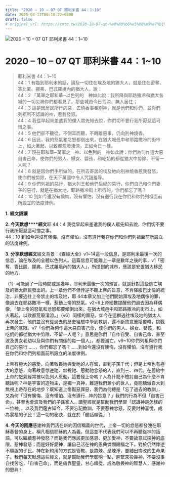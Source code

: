 ```yaml
---
title: "2020 – 10 – 07 QT 耶利米書 44：1~10"
date: 2025-04-12T00:10:22+0800
draft: false
# original_url: https://cmtc.tw/2020-10-07-qt-%e8%80%b6%e5%88%a9%e7%b1%b3%e6%9b%b8-44%ef%bc%9a110
---
```


![2020 – 10 – 07 QT 耶利米書 44：1\~10](/images/qt.jpg   "2020 – 10 – 07 QT 耶利米書 44：1\~10")

# 2020 – 10 – 07 QT 耶利米書 44：1\~10

> 耶利米書 44：1\~10  
> 44：1 有臨到耶利米的話，論及一切住在埃及地的猶大人，就是住在密奪、答比匿、挪弗、巴忒羅境內的猶大人，說：  
> 44：2 「萬軍之耶和華─以色列的　神如此說：我所降與耶路撒冷和猶大各城的一切災禍你們都看見了。那些城邑今日荒涼，無人居住；  
> 44：3 這是因居民所行的惡，去燒香事奉別神，就是他們和你們，並你們列祖所不認識的神，惹我發怒。  
> 44：4 我從早起來差遣我的僕人眾先知去說，你們切不要行我所厭惡這可憎之事。  
> 44：5 他們卻不聽從，不側耳而聽，不轉離惡事，仍向別神燒香。  
> 44：6 因此，我的怒氣和忿怒都倒出來，在猶大城邑中和耶路撒冷的街市上，如火著起，以致都荒廢淒涼，正如今日一樣。  
> 44：7 現在耶和華─萬軍之　神、以色列的　神如此說：你們為何作這大惡自害己命，使你們的男人、婦女、嬰孩，和吃奶的都從猶大中剪除、不留一人呢？  
> 44：8 就是因你們手所做的，在所去寄居的埃及地向別神燒香惹我發怒，使你們被剪除，在天下萬國中令人咒詛羞辱。  
> 44：9 你們列祖的惡行，猶大列王和他們后妃的惡行，你們自己和你們妻子的惡行，就是在猶大地、耶路撒冷街上所行的，你們都忘了嗎？  
> 44：10 到如今還沒有懊悔，沒有懼怕，沒有遵行我在你們和你們列祖面前所設立的法度律例。

**1.** **經文誦讀**

**2. 今天默想****經文**耶 44：4 我從早起來差遣我的僕人眾先知去說，你們切不要行我所厭惡這可憎之事。  
44：10 到如今還沒有懊悔，沒有懼怕，沒有遵行我在你們和你們列祖面前所設立的法度律例。

**3. 分享默想經文**經文背景：《查經大全》v1\~14這一段信息，是耶利米最後一次的信息，論在埃及的全體以色列人。這篇信息可能離上一章是數年之後的事，v1「密奪、答比匿、挪弗、巴忒羅境內的猶大人」，所提到的城市，應該是安置猶大移民的地方。

（1）可能過了一段時間或是幾年，耶利米最後一次的預言，就是針對這些逃亡埃及的猶太餘民發出的。上一章他們不但悖逆不聽上帝的旨意，不肯降服巴比倫的統治，非要逃往上帝禁止的埃及地，耶 44本章又加上他們開始拜埃及地偶像的罪，像過去在耶路撒冷一樣，惹動上帝的怒氣。v2\~6上帝細數提醒他們過去因為拜偶像，「使上帝的怒氣和忿怒都要傾倒出來，在猶大城邑中和耶路撒冷的街市上，如火著起，以致都荒廢淒涼。」（v6）同樣的罪惡，如今在這群逃往埃及地的猶太人再次發生，他們並沒有從過去的歷史經驗中學到教訓，還不斷故意重蹈覆轍，挑戰上帝的底限。v7「你們為何作這大惡自害己命，使你們的男人、婦女、嬰孩，和吃奶的都從猶大中剪除、不留一人呢？」意思是你們「自作自受、自害己命、甚至波及男女老幼以及與你們有關係的每一個人」，都要滅亡。v9\~10你們列祖與你們自己的惡行……，你們都忘了嗎？……到如今還沒有懊悔，沒有懼怕，沒有遵行我在你們和你們列祖面前所設立的法度律例。

上帝有極大的慈愛，向著敬畏祂與愛祂的人存留，直到子孫千代；但是上帝也有極大的忿怒，向著故意悖逆祂、無視祂、惹動祂忿怒的人，直到三、四代。在舊約中上帝的怒氣經常被以色列人惹動，這要怪上帝嗎？人為什麼不檢討自己為什麼不肯聽話呢？神是宇宙的造物主，是獨一真神，難道我們渺小的世人，竟能驕傲自大到無視上帝存在的地步？既知道上帝厭惡罪惡，我們為何總是「忘了過去的教訓」，又為何「沒有懊悔、沒有懼怕、沒有遵行…神的旨意？」我們的行為不但「自害己命」，甚至也會波及我們的子孫家人。讀聖經就是幫助我們學習「認識神是怎樣的一位神」，以及我們鑑古知今，不要忘記教訓，不要惹神忿怒，反要討神喜悅，成為蒙福的子民！這一切的秘訣，就在於「聽話順從」！

**4. 今天的回應**感謝神我們活在新約因信稱義的世代，上帝一切的忿怒都發洩在耶穌基督的身上，稱凡相信耶穌的人為義。但這並不代表我們可以不再聽從神的話語，可以繼續惹神發怒？而是我們應該更加感恩、更加愛神，不要故意試探神的底限，惹神發怒；而是好好愛神，讓自己活在神的恩典憐憫賜福之下。對於仍然悖逆不順服的子民，神在新約用的方式是管教、是熬煉、是煉淨，要結出悔改的生命果子。我們每天默想這些經文，就是幫助我們學聰明一點，趕緊來投靠神，不要沒事自找苦吃，「自害己命」，而是倚靠聖靈，甘心順從，成為敬畏神的智慧人，感謝神的恩典！